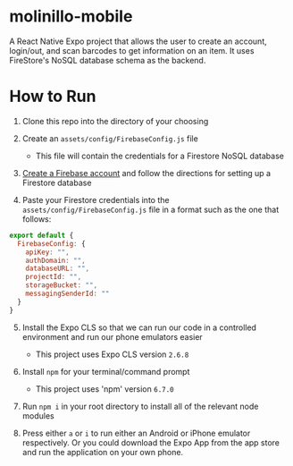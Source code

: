 # molinillo-mobile
A React Native Expo project that allows the user to create an account, login/out, and scan barcodes to get information on an item. It uses FireStore's NoSQL database schema as the backend.

# How to Run
1. Clone this repo into the directory of your choosing 
2. Create an `assets/config/FirebaseConfig.js` file

   * This file will contain the credentials for a Firestore NoSQL database

3. [Create a Firebase account](https://firebase.google.com/) and follow the directions for setting up a Firestore database
4. Paste your Firestore credentials into the `assets/config/FirebaseConfig.js` file in a format such as the one that follows:

```javascript
export default {
  FirebaseConfig: {
    apiKey: "",
    authDomain: "",
    databaseURL: "",
    projectId: "",
    storageBucket: "",
    messagingSenderId: ""
  }
}
```

5. Install the Expo CLS so that we can run our code in a controlled environment and run our phone emulators easier

   * This project uses Expo CLS version `2.6.8`

6. Install `npm` for your terminal/command prompt 

   * This project uses 'npm' version `6.7.0`
   
7. Run `npm i` in your root directory to install all of the relevant node modules
8. Press either `a` or `i` to run either an Android or iPhone emulator respectively. Or you could download the Expo App from the app store and run the application on your own phone.
